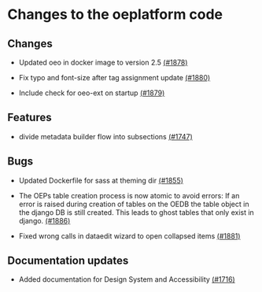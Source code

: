 # Changes to the oeplatform code

## Changes

- Updated oeo in docker image to version 2.5 [(#1878)](https://github.com/OpenEnergyPlatform/oeplatform/pull/1878)

- Fix typo and font-size after tag assignment update [(#1880)](https://github.com/OpenEnergyPlatform/oeplatform/pull/1880)

- Include check for oeo-ext on startup [(#1879)](https://github.com/OpenEnergyPlatform/oeplatform/pull/1879)

## Features

- divide metadata builder flow into subsections [(#1747)](https://github.com/OpenEnergyPlatform/oeplatform/pull/1747)

## Bugs

- Updated Dockerfile for sass at theming dir [(#1855)](https://github.com/OpenEnergyPlatform/oeplatform/pull/1855)

- The OEPs table creation process is now atomic to avoid errors: If an error is raised during creation of tables on the OEDB the table object in the django DB is still created. This leads to ghost tables that only exist in django. [(#1886)](https://github.com/OpenEnergyPlatform/oeplatform/pull/1886)

- Fixed wrong calls in dataedit wizard to open collapsed items  [(#1881)](https://github.com/OpenEnergyPlatform/oeplatform/pull/1881)

## Documentation updates

- Added documentation for Design System and Accessibility  [(#1716)](https://github.com/OpenEnergyPlatform/oeplatform/pull/1716)